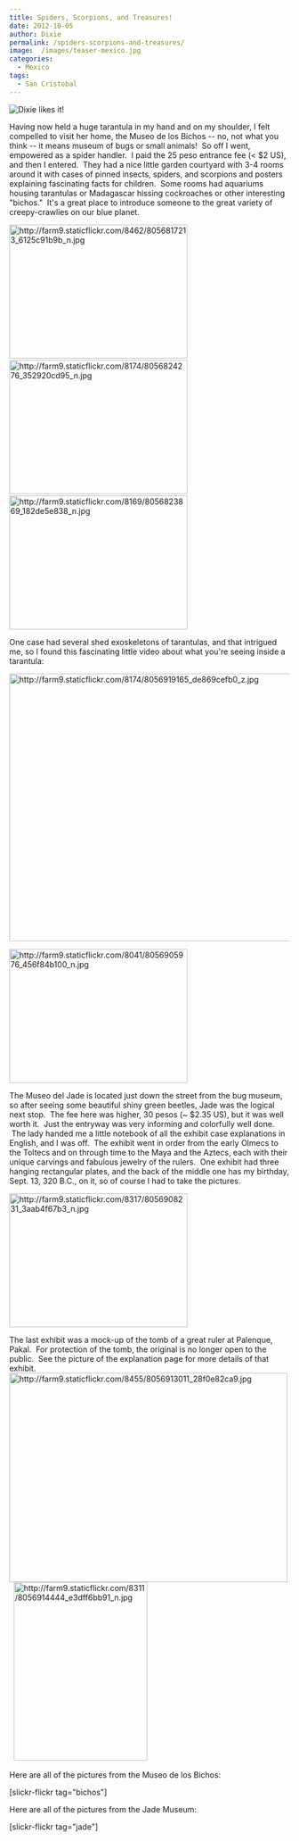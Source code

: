 ```yaml
---
title: Spiders, Scorpions, and Treasures!
date: 2012-10-05
author: Dixie
permalink: /spiders-scorpions-and-treasures/
image:  /images/teaser-mexico.jpg
categories:
  - Mexico
tags:
  - San Cristobal
---
```

![Dixie likes it!](http://farm9.staticflickr.com/8040/8056886301_47b85e7bb9_z.jpg)

Having now held a huge tarantula in my hand and on my shoulder, I felt compelled to visit her home, the Museo de los Bichos -- no, not what you think -- it means museum of bugs or small animals!  So off I went, empowered as a spider handler.  I paid the 25 peso entrance fee (< $2 US), and then I entered.  They had a nice little garden courtyard with 3-4 rooms around it with cases of pinned insects, spiders, and scorpions and posters explaining fascinating facts for children.  Some rooms had aquariums housing tarantulas or Madagascar hissing cockroaches or other interesting "bichos."  It's a great place to introduce someone to the great variety of creepy-crawlies on our blue planet.

[<img src="http://farm9.staticflickr.com/8462/8056817213_6125c91b9b_n.jpg" alt="http://farm9.staticflickr.com/8462/8056817213_6125c91b9b_n.jpg" width="320" height="240" border="0" />][2]   [<img src="http://farm9.staticflickr.com/8174/8056824276_352920cd95_n.jpg" alt="http://farm9.staticflickr.com/8174/8056824276_352920cd95_n.jpg" width="320" height="240" border="0" />][3]   [<img src="http://farm9.staticflickr.com/8169/8056823869_182de5e838_n.jpg" alt="http://farm9.staticflickr.com/8169/8056823869_182de5e838_n.jpg" width="320" height="240" border="0" />][4]

One case had several shed exoskeletons of tarantulas, and that intrigued me, so I found this fascinating little video about what you're seeing inside a tarantula:



[<img src="http://farm9.staticflickr.com/8174/8056919165_de869cefb0_z.jpg" alt="http://farm9.staticflickr.com/8174/8056919165_de869cefb0_z.jpg" width="640" height="480" border="0" />][5]

[<img class="alignright" src="http://farm9.staticflickr.com/8041/8056905976_456f84b100_n.jpg" alt="http://farm9.staticflickr.com/8041/8056905976_456f84b100_n.jpg" width="320" height="240" border="0" />][6]

The Museo del Jade is located just down the street from the bug museum, so after seeing some beautiful shiny green beetles, Jade was the logical next stop.  The fee here was higher, 30 pesos (~ $2.35 US), but it was well worth it.  Just the entryway was very informing and colorfully well done.  The lady handed me a little notebook of all the exhibit case explanations in English, and I was off.  The exhibit went in order from the early Olmecs to the Toltecs and on through time to the Maya and the Aztecs, each with their unique carvings and fabulous jewelry of the rulers.  One exhibit had three hanging rectangular plates, and the back of the middle one has my birthday, Sept. 13, 320 B.C., on it, so of course I had to take the pictures.

[<img src="http://farm9.staticflickr.com/8317/8056908231_3aab4f67b3_n.jpg" alt="http://farm9.staticflickr.com/8317/8056908231_3aab4f67b3_n.jpg" width="320" height="240" border="0" />][7]

The last exhibit was a mock-up of the tomb of a great ruler at Palenque, Pakal.  For protection of the tomb, the original is no longer open to the public.  See the picture of the explanation page for more details of that exhibit. [<img src="http://farm9.staticflickr.com/8455/8056913011_28f0e82ca9.jpg" alt="http://farm9.staticflickr.com/8455/8056913011_28f0e82ca9.jpg" width="500" height="375" border="0" />][8]  [<img src="http://farm9.staticflickr.com/8311/8056914444_e3dff6bb91_n.jpg" alt="http://farm9.staticflickr.com/8311/8056914444_e3dff6bb91_n.jpg" width="240" height="320" border="0" />][9]

Here are all of the pictures from the Museo de los Bichos:

[slickr-flickr tag="bichos"]

Here are all of the pictures from the Jade Museum:

[slickr-flickr tag="jade"]

 [2]: http://www.flickr.com/photos/48315294@N00/8056817213 "View 'http://farm9.staticflickr.com/8462/8056817213_6125c91b9b_n.jpg' on Flickr.com"
 [3]: http://www.flickr.com/photos/48315294@N00/8056824276 "View 'http://farm9.staticflickr.com/8174/8056824276_352920cd95_n.jpg' on Flickr.com"
 [4]: http://www.flickr.com/photos/48315294@N00/8056823869 "View 'http://farm9.staticflickr.com/8169/8056823869_182de5e838_n.jpg' on Flickr.com"
 [5]: http://www.flickr.com/photos/48315294@N00/8056919165 "View 'http://farm9.staticflickr.com/8174/8056919165_de869cefb0_z.jpg' on Flickr.com"
 [6]: http://www.flickr.com/photos/48315294@N00/8056905976 "View 'http://farm9.staticflickr.com/8041/8056905976_456f84b100_n.jpg' on Flickr.com"
 [7]: http://www.flickr.com/photos/48315294@N00/8056908231 "View 'http://farm9.staticflickr.com/8317/8056908231_3aab4f67b3_n.jpg' on Flickr.com"
 [8]: http://www.flickr.com/photos/48315294@N00/8056913011 "View 'http://farm9.staticflickr.com/8455/8056913011_28f0e82ca9.jpg' on Flickr.com"
 [9]: http://www.flickr.com/photos/48315294@N00/8056914444 "View 'http://farm9.staticflickr.com/8311/8056914444_e3dff6bb91_n.jpg' on Flickr.com"
